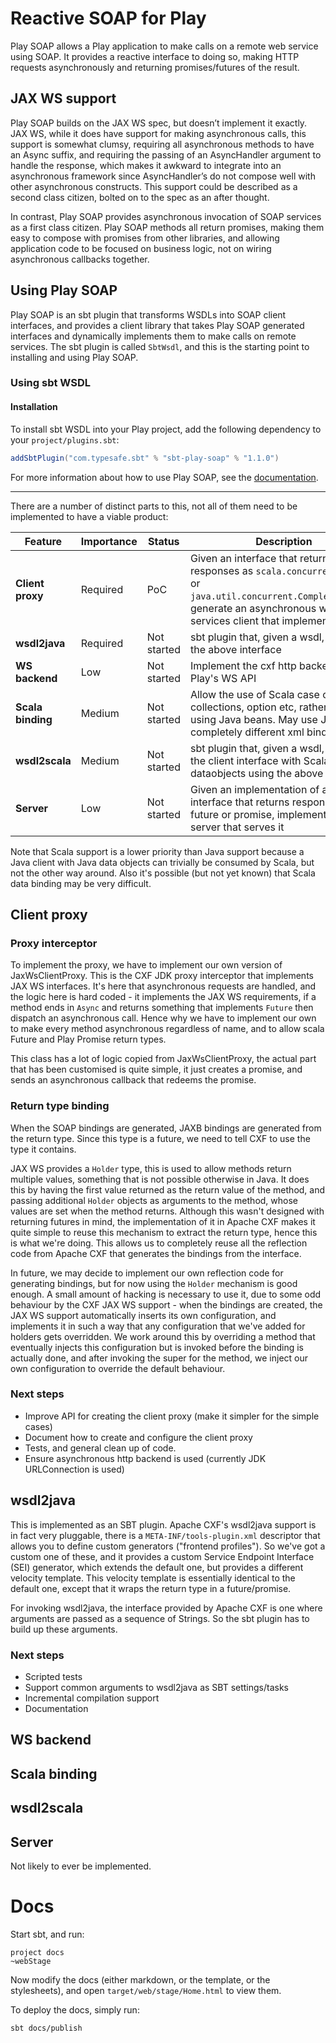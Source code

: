 # Reactive SOAP for Play

Play SOAP allows a Play application to make calls on a remote web service using SOAP. It provides a reactive interface to doing so, making HTTP requests asynchronously and returning promises/futures of the result.

## JAX WS support

Play SOAP builds on the JAX WS spec, but doesn’t implement it exactly. JAX WS, while it does have support for making asynchronous calls, this support is somewhat clumsy, requiring all asynchronous methods to have an Async suffix, and requiring the passing of an AsyncHandler argument to handle the response, which makes it awkward to integrate into an asynchronous framework since AsyncHandler’s do not compose well with other asynchronous constructs. This support could be described as a second class citizen, bolted on to the spec as an after thought.

In contrast, Play SOAP provides asynchronous invocation of SOAP services as a first class citizen. Play SOAP methods all return promises, making them easy to compose with promises from other libraries, and allowing application code to be focused on business logic, not on wiring asynchronous callbacks together.

## Using Play SOAP

Play SOAP is an sbt plugin that transforms WSDLs into SOAP client interfaces, and provides a client library that takes Play SOAP generated interfaces and dynamically implements them to make calls on remote services. The sbt plugin is called `SbtWsdl`, and this is the starting point to installing and using Play SOAP.

### Using sbt WSDL

#### Installation

To install sbt WSDL into your Play project, add the following dependency to your `project/plugins.sbt`:

```scala
addSbtPlugin("com.typesafe.sbt" % "sbt-play-soap" % "1.1.0")
```

For more information about how to use Play SOAP, see the [documentation](#docs).

-------------------

There are a number of distinct parts to this, not all of them need to be implemented to have a viable product:

Feature           | Importance | Status      | Description
------------------|------------|-------------|------------
**Client proxy**  | Required   | PoC         | Given an interface that returns responses as `scala.concurrent.Future` or `java.util.concurrent.CompletionStage`, generate an asynchronous web services client that implements it.
**wsdl2java**     | Required   | Not started | sbt plugin that, given a wsdl, generates the above interface
**WS backend**    | Low        | Not started | Implement the cxf http backend using Play's WS API
**Scala binding** | Medium     | Not started | Allow the use of Scala case classes, collections, option etc, rather than using Java beans. May use JAXB or completely different xml binding library.
**wsdl2scala**    | Medium     | Not started | sbt plugin that, given a wsdl, generates the client interface with Scala dataobjects using the above bindings
**Server**        | Low        | Not started | Given an implementation of an interface that returns responses as future or promise, implement a Play server that serves it

Note that Scala support is a lower priority than Java support because a Java client with Java data objects can trivially be consumed by Scala, but not the other way around.  Also it's possible (but not yet known) that Scala data binding may be very difficult.

## Client proxy

### Proxy interceptor

To implement the proxy, we have to implement our own version of JaxWsClientProxy. This is the CXF JDK proxy interceptor that implements JAX WS interfaces.  It's here that asynchronous requests are handled, and the logic here is hard coded - it implements the JAX WS requirements, if a method ends in `Async` and returns something that implements `Future` then dispatch an asynchronous call.  Hence why we have to implement our own to make every method asynchronous regardless of name, and to allow scala Future and Play Promise return types.

This class has a lot of logic copied from JaxWsClientProxy, the actual part that has been customised is quite simple, it just creates a promise, and sends an asynchronous callback that redeems the promise.

### Return type binding

When the SOAP bindings are generated, JAXB bindings are generated from the return type.  Since this type is a future, we need to tell CXF to use the type it contains.

JAX WS provides a `Holder` type, this is used to allow methods return multiple values, something that is not possible otherwise in Java.  It does this by having the first value returned as the return value of the method, and passing additional `Holder` objects as arguments to the method, whose values are set when the method returns.  Although this wasn't designed with returning futures in mind, the implementation of it in Apache CXF makes it quite simple to reuse this mechanism to extract the return type, hence this is what we're doing.  This allows us to completely reuse all the reflection code from Apache CXF that generates the bindings from the interface.

In future, we may decide to implement our own reflection code for generating bindings, but for now using the `Holder` mechanism is good enough.  A small amount of hacking is necessary to use it, due to some odd behaviour by the CXF JAX WS support - when the bindings are created, the JAX WS support automatically inserts its own configuration, and implements it in such a way that any configuration that we've added for holders gets overridden.  We work around this by overriding a method that eventually injects this configuration but is invoked before the binding is actually done, and after invoking the super for the method, we inject our own configuration to override the default behaviour.

### Next steps

* Improve API for creating the client proxy (make it simpler for the simple cases)
* Document how to create and configure the client proxy
* Tests, and general clean up of code.
* Ensure asynchronous http backend is used (currently JDK URLConnection is used)

## wsdl2java

This is implemented as an SBT plugin.  Apache CXF's wsdl2java support is in fact very pluggable, there is a `META-INF/tools-plugin.xml` descriptor that allows you to define custom generators ("frontend profiles").  So we've got a custom one of these, and it provides a custom Service Endpoint Interface (SEI) generator, which extends the default one, but provides a different velocity template.  This velocity template is essentially identical to the default one, except that it wraps the return type in a future/promise.

For invoking wsdl2java, the interface provided by Apache CXF is one where arguments are passed as a sequence of Strings.  So the sbt plugin has to build up these arguments.

### Next steps

* Scripted tests
* Support common arguments to wsdl2java as SBT settings/tasks
* Incremental compilation support
* Documentation

## WS backend

## Scala binding

## wsdl2scala

## Server

Not likely to ever be implemented.

# Docs

Start sbt, and run:

    project docs
    ~webStage

Now modify the docs (either markdown, or the template, or the stylesheets), and open `target/web/stage/Home.html` to view them.

To deploy the docs, simply run:

    sbt docs/publish
